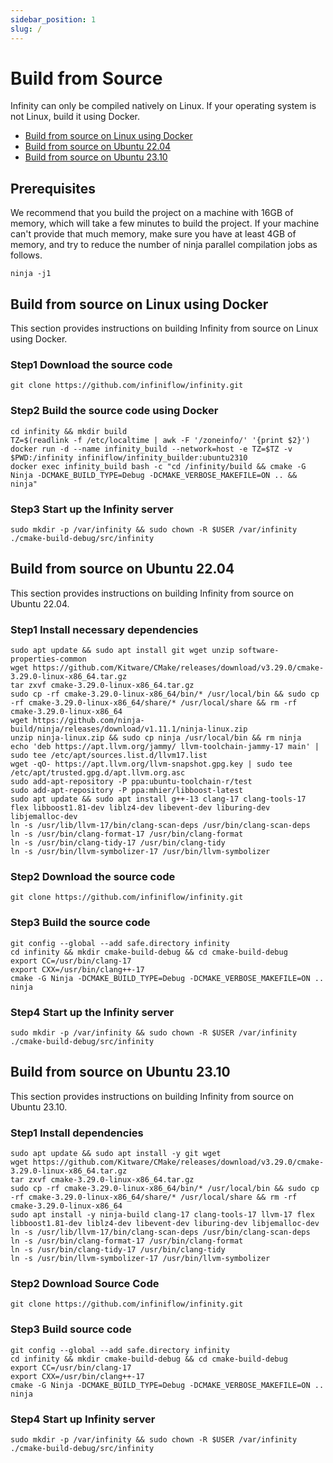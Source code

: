 ```yaml
---
sidebar_position: 1
slug: /
---
```


# Build from Source

Infinity can only be compiled natively on Linux. If your operating system is not Linux, build it using Docker.

- [Build from source on Linux using Docker](#build-from-source-on-linux-using-docker)
- [Build from source on Ubuntu 22.04](#build-from-source-on-ubuntu-2204)
- [Build from source on Ubuntu 23.10](#build-from-source-on-ubuntu-2310)


## Prerequisites
We recommend that you build the project on a machine with 16GB of memory, which will take a few minutes to build the project.
If your machine can't provide that much memory, make sure you have at least 4GB of memory, and try to reduce the number of ninja parallel compilation jobs as follows.
```shell
ninja -j1
```

## Build from source on Linux using Docker

This section provides instructions on building Infinity from source on Linux using Docker.

### Step1 Download the source code

```shell
git clone https://github.com/infiniflow/infinity.git
```

### Step2 Build the source code using Docker

```shell
cd infinity && mkdir build
TZ=$(readlink -f /etc/localtime | awk -F '/zoneinfo/' '{print $2}')
docker run -d --name infinity_build --network=host -e TZ=$TZ -v $PWD:/infinity infiniflow/infinity_builder:ubuntu2310
docker exec infinity_build bash -c "cd /infinity/build && cmake -G Ninja -DCMAKE_BUILD_TYPE=Debug -DCMAKE_VERBOSE_MAKEFILE=ON .. && ninja"
```

### Step3 Start up the Infinity server

```shell
sudo mkdir -p /var/infinity && sudo chown -R $USER /var/infinity
./cmake-build-debug/src/infinity
```

## Build from source on Ubuntu 22.04

This section provides instructions on building Infinity from source on Ubuntu 22.04.

### Step1 Install necessary dependencies

```shell
sudo apt update && sudo apt install git wget unzip software-properties-common
wget https://github.com/Kitware/CMake/releases/download/v3.29.0/cmake-3.29.0-linux-x86_64.tar.gz
tar zxvf cmake-3.29.0-linux-x86_64.tar.gz
sudo cp -rf cmake-3.29.0-linux-x86_64/bin/* /usr/local/bin && sudo cp -rf cmake-3.29.0-linux-x86_64/share/* /usr/local/share && rm -rf cmake-3.29.0-linux-x86_64
wget https://github.com/ninja-build/ninja/releases/download/v1.11.1/ninja-linux.zip
unzip ninja-linux.zip && sudo cp ninja /usr/local/bin && rm ninja
echo 'deb https://apt.llvm.org/jammy/ llvm-toolchain-jammy-17 main' | sudo tee /etc/apt/sources.list.d/llvm17.list
wget -qO- https://apt.llvm.org/llvm-snapshot.gpg.key | sudo tee /etc/apt/trusted.gpg.d/apt.llvm.org.asc
sudo add-apt-repository -P ppa:ubuntu-toolchain-r/test
sudo add-apt-repository -P ppa:mhier/libboost-latest
sudo apt update && sudo apt install g++-13 clang-17 clang-tools-17 flex libboost1.81-dev liblz4-dev libevent-dev liburing-dev libjemalloc-dev
ln -s /usr/lib/llvm-17/bin/clang-scan-deps /usr/bin/clang-scan-deps
ln -s /usr/bin/clang-format-17 /usr/bin/clang-format
ln -s /usr/bin/clang-tidy-17 /usr/bin/clang-tidy
ln -s /usr/bin/llvm-symbolizer-17 /usr/bin/llvm-symbolizer
```

### Step2 Download the source code

```shell
git clone https://github.com/infiniflow/infinity.git
```

### Step3 Build the source code

```shell
git config --global --add safe.directory infinity
cd infinity && mkdir cmake-build-debug && cd cmake-build-debug
export CC=/usr/bin/clang-17
export CXX=/usr/bin/clang++-17
cmake -G Ninja -DCMAKE_BUILD_TYPE=Debug -DCMAKE_VERBOSE_MAKEFILE=ON ..
ninja
```

### Step4 Start up the Infinity server

```shell
sudo mkdir -p /var/infinity && sudo chown -R $USER /var/infinity
./cmake-build-debug/src/infinity
```


## Build from source on Ubuntu 23.10

This section provides instructions on building Infinity from source on Ubuntu 23.10.

### Step1 Install dependencies

```shell
sudo apt update && sudo apt install -y git wget
wget https://github.com/Kitware/CMake/releases/download/v3.29.0/cmake-3.29.0-linux-x86_64.tar.gz
tar zxvf cmake-3.29.0-linux-x86_64.tar.gz
sudo cp -rf cmake-3.29.0-linux-x86_64/bin/* /usr/local/bin && sudo cp -rf cmake-3.29.0-linux-x86_64/share/* /usr/local/share && rm -rf cmake-3.29.0-linux-x86_64
sudo apt install -y ninja-build clang-17 clang-tools-17 llvm-17 flex libboost1.81-dev liblz4-dev libevent-dev liburing-dev libjemalloc-dev
ln -s /usr/lib/llvm-17/bin/clang-scan-deps /usr/bin/clang-scan-deps
ln -s /usr/bin/clang-format-17 /usr/bin/clang-format
ln -s /usr/bin/clang-tidy-17 /usr/bin/clang-tidy
ln -s /usr/bin/llvm-symbolizer-17 /usr/bin/llvm-symbolizer
```

### Step2 Download Source Code

```shell
git clone https://github.com/infiniflow/infinity.git
```

### Step3 Build source code

```shell
git config --global --add safe.directory infinity
cd infinity && mkdir cmake-build-debug && cd cmake-build-debug
export CC=/usr/bin/clang-17
export CXX=/usr/bin/clang++-17
cmake -G Ninja -DCMAKE_BUILD_TYPE=Debug -DCMAKE_VERBOSE_MAKEFILE=ON ..
ninja
```

### Step4 Start up Infinity server

```shell
sudo mkdir -p /var/infinity && sudo chown -R $USER /var/infinity
./cmake-build-debug/src/infinity
```
